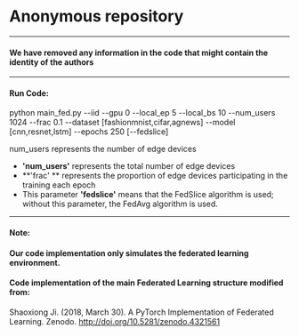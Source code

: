 # Anonymous repository

------

#### We have removed any information in the code that might contain the identity of the authors

------

#### Run Code:

python main_fed.py --iid   --gpu 0 --local_ep 5 --local_bs 10  --num_users 1024 --frac 0.1 --dataset [fashionmnist,cifar,agnews]  --model [cnn,resnet,lstm] --epochs 250 [--fedslice]

num_users represents the number of edge devices

- **'num_users'**  represents the total number of edge devices 
- **'frac' ** represents  the proportion of edge devices participating in the training each epoch
- This parameter **'fedslice'** means that the FedSlice algorithm is used; without this parameter, the FedAvg algorithm is used.

------

#### Note: 

#### 		Our code implementation only simulates the federated learning environment.

#### 	Code implementation of the main Federated Learning structure modified from: 

Shaoxiong Ji. (2018, March 30). A PyTorch Implementation of Federated Learning. Zenodo. http://doi.org/10.5281/zenodo.4321561

​			
